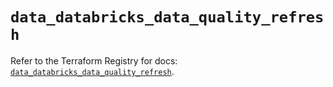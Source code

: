 # `data_databricks_data_quality_refresh`

Refer to the Terraform Registry for docs: [`data_databricks_data_quality_refresh`](https://registry.terraform.io/providers/databricks/databricks/1.94.0/docs/data-sources/data_quality_refresh).
